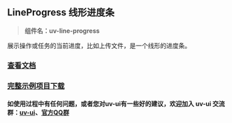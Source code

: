 ## LineProgress 线形进度条

> **组件名：uv-line-progress**

展示操作或任务的当前进度，比如上传文件，是一个线形的进度条。

### <a href="https://www.uvui.cn/components/lineProgress.html" target="_blank">查看文档</a>

### [完整示例项目下载](https://ext.dcloud.net.cn/plugin?name=uv-ui)

#### 如使用过程中有任何问题，或者您对uv-ui有一些好的建议，欢迎加入 uv-ui 交流群：<a href="https://ext.dcloud.net.cn/plugin?id=12287" target="_blank">uv-ui</a>、<a href="https://www.uvui.cn/components/addQQGroup.html" target="_blank">官方QQ群</a>
